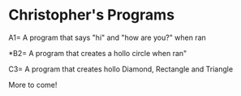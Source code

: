 # Christopher's Programs

A1= A program that says "hi" and "how are you?" when ran

*B2= A program that creates a hollo circle when ran"

C3= A program that creates hollo Diamond, Rectangle and Triangle
  
  More to come!
